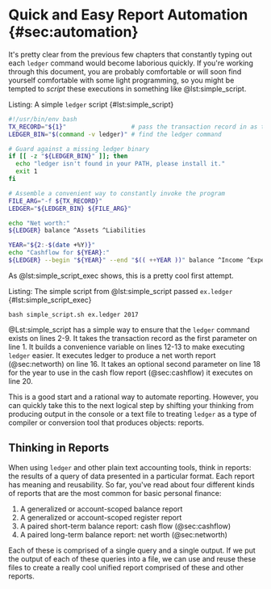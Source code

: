 # Quick and Easy Report Automation {#sec:automation}

It's pretty clear from the previous few chapters that constantly typing out
each `ledger` command would become laborious quickly.
If you're working through this document, you are probably comfortable
or will soon find yourself comfortable with some light programming, so you
might be tempted to _script_ these executions in something like
@lst:simple_script.

Listing: A simple `ledger` script {#lst:simple_script}

```{.bash pipe="tee simple_script.sh" .numberLines}
#!/usr/bin/env bash
TX_RECORD="${1}"                  # pass the transaction record in as the first arg
LEDGER_BIN="$(command -v ledger)" # find the ledger command

# Guard against a missing ledger binary
if [[ -z "${LEDGER_BIN}" ]]; then
  echo "ledger isn't found in your PATH, please install it."
  exit 1
fi

# Assemble a convenient way to constantly invoke the program
FILE_ARG="-f ${TX_RECORD}"
LEDGER="${LEDGER_BIN} ${FILE_ARG}"

echo "Net worth:"
${LEDGER} balance ^Assets ^Liabilities

YEAR="${2:-$(date +%Y)}"
echo "Cashflow for ${YEAR}:"
${LEDGER} --begin "${YEAR}" --end "$(( ++YEAR ))" balance ^Income ^Expenses
```

As @lst:simple_script_exec shows, this is a pretty cool first attempt.

Listing: The simple script from @lst:simple_script passed `ex.ledger` {#lst:simple_script_exec}

```{pipe="sh"}
bash simple_script.sh ex.ledger 2017
```

@Lst:simple_script has a simple way to ensure that the `ledger` command
exists on lines 2-9.
It takes the transaction record as the first parameter on line 1.
It builds a convenience variable on lines 12-13 to make executing `ledger` easier.
It executes ledger to produce a net worth report (@sec:networth) on line 16.
It takes an optional second parameter on line 18 for the year to use in the
cash flow report (@sec:cashflow) it executes on line 20.

This is a good start and a rational way to automate reporting.
However, you can quickly take this to the next logical step by shifting your
thinking from producing output in the console or a text file to treating
`ledger` as a type of compiler or conversion tool that produces objects:
reports.

## Thinking in Reports

When using `ledger` and other plain text accounting tools, think in reports:
the results of a query of data presented in a particular format.
Each report has meaning and reusability.
So far, you've read about four different kinds of reports that are the most common for basic personal finance:

1. A generalized or account-scoped balance report
2. A generalized or account-scoped register report
3. A paired short-term balance report: cash flow (@sec:cashflow)
4. A paired long-term balance report: net worth (@sec:networth)

Each of these is comprised of a single query and a single output.
If we put the output of each of these queries into a file, we
can use and reuse these files to create a really cool unified report
comprised of these and other reports.

